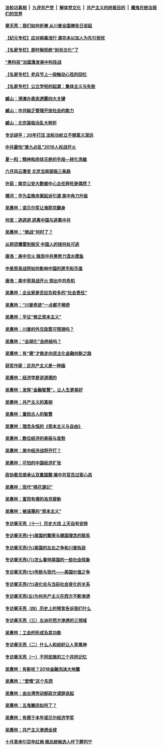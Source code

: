 ####  [法轮功真相](../../../../basic/blob/master/README.md?t=06270231) &nbsp;|&nbsp; [九评共产党](../../../../9ping.md/blob/master/README.md?t=06270231) &nbsp;|&nbsp; [解体党文化](../../../../jtdwh.md/blob/master/README.md?t=06270231)  &nbsp;|&nbsp; [共产主义的终极目的](../../../../gczydzjmd.md/blob/master/README.md?t=06270231) &nbsp;|&nbsp; [魔鬼在统治我们的世界](../../../../mgztzwmdsj.md/blob/master/README.md?t=06270231) 

#### [章天亮：我们如何祈祷 从川普全国祷告日说起](../pages/nsc423/n11944627.md?t=06270231) 

#### [【纪元专栏】应对病毒流行 渥京未以加人为先引担忧](../pages/nsc423/n11875714.md?t=06270231) 

#### [【名家专栏】是时候拒绝“封杀文化”了](../pages/nsc423/n11814093.md?t=06270231) 

#### [“黑科技”治国激发美中科技战](../pages/nsc423/n11638056.md?t=06270231) 

#### [【名家专栏】老兵节上一段触动心弦的回忆](../pages/nsc423/n11646016.md?t=06270231) 

#### [【名家专栏】公立学校的起源：集体主义与失败](../pages/nsc423/n11601833.md?t=06270231) 

#### [臧山：港澳办表态透露四大关键](../pages/nsc423/n11421628.md?t=06270231) 

#### [臧山：中共缺乏管理开放社会的能力](../pages/nsc423/n11407457.md?t=06270231) 

#### [臧山：北京面临治乱大转折](../pages/nsc423/n11406895.md?t=06270231) 

#### [专访胡平：20年打压 法轮功屹立不倒意义深远](../pages/nsc423/n11398800.md?t=06270231) 

#### [中共最怕“逢九必乱”2019人权战开火](../pages/nsc423/n11385248.md?t=06270231) 

#### [夏一阳：精神和肉体灭绝的手段—转化洗脑](../pages/nsc423/n11368250.md?t=06270231) 

#### [六月风云激变 北京当局面临三条路](../pages/nsc423/n11313668.md?t=06270231) 

#### [许茹：南京公安大数据中心主任猝死是偶然？](../pages/nsc423/n11064744.md?t=06270231) 

#### [横河：华为孟晚舟案起诉引渡 美中角力升级](../pages/nsc423/n11027230.md?t=06270231) 

#### [吴惠林：诺贝尔奖让海耶克翻身](../pages/nsc423/n10890049.md?t=06270231) 

#### [何坚：逃逃逃 逃离中国与逃离中共](../pages/nsc423/n10592891.md?t=06270231) 

#### [吴惠林：“商战”何时了？](../pages/nsc423/n10573558.md?t=06270231) 

#### [从网贷爆雷到股灾 中国人的钱何处可逃](../pages/nsc423/n10572800.md?t=06270231) 

#### [唐浩：美中交火 隐现中共黑势力混水摸鱼](../pages/nsc423/n10544040.md?t=06270231) 

#### [中美贸易战将如何影响中国的房市和币值](../pages/nsc423/n10543697.md?t=06270231) 

#### [唐浩：美中贸易战开火 烧出中共危机](../pages/nsc423/n10540126.md?t=06270231) 

#### [吴惠林：企业家是否应负较多的“社会责任”](../pages/nsc423/n10535022.md?t=06270231) 

#### [吴惠林：“川普奇迹”一点都不稀奇](../pages/nsc423/n10512808.md?t=06270231) 

#### [吴惠林：平议“修正资本主义”](../pages/nsc423/n10495724.md?t=06270231) 

#### [吴惠林：川普的外交政策可预测吗？](../pages/nsc423/n10462387.md?t=06270231) 

#### [吴惠林：“全球化”会终结吗？](../pages/nsc423/n10452838.md?t=06270231) 

#### [吴惠林：有“德”才能走向民主化金融创新之路](../pages/nsc423/n10432292.md?t=06270231) 

#### [获奖作家：这共产主义是一种癌](../pages/nsc423/n10431541.md?t=06270231) 

#### [吴惠林：经济学是讲道德的](../pages/nsc423/n10398014.md?t=06270231) 

#### [吴惠林：发挥“金融智慧”，让人生更美好](../pages/nsc423/n10375019.md?t=06270231) 

#### [吴惠林：共产主义的真相](../pages/nsc423/n10351394.md?t=06270231) 

#### [吴惠林：重拾古人的智慧](../pages/nsc423/n10337691.md?t=06270231) 

#### [吴惠林：理念永恒的《资本主义与自由》](../pages/nsc423/n10316274.md?t=06270231) 

#### [吴惠林：数位经济的美丽与哀愁](../pages/nsc423/n10292946.md?t=06270231) 

#### [吴惠林：美中经济战将开打？](../pages/nsc423/n10258825.md?t=06270231) 

#### [吴惠林：可怕的中国经济扩张](../pages/nsc423/n10219147.md?t=06270231) 

#### [政协委员提承认双重国籍 揭中共官员过客心态](../pages/nsc423/n10208809.md?t=06270231) 

#### [吴惠林：现代“桃花源记”](../pages/nsc423/n10185234.md?t=06270231) 

#### [吴惠林：富而有德的洛克斐勒](../pages/nsc423/n10142264.md?t=06270231) 

#### [吴惠林：被诬蔑的“资本主义”](../pages/nsc423/n10124816.md?t=06270231) 

#### [专访章天亮（十一）历史大戏 上天自有安排](../pages/nsc423/n10094905.md?t=06270231) 

#### [专访章天亮(十)美国的繁荣与建国理念的联系](../pages/nsc423/n10094899.md?t=06270231) 

#### [专访章天亮(九)美国的左右之争和川普执政](../pages/nsc423/n10094889.md?t=06270231) 

#### [专访章天亮(八)怎么看待美国的一些社会现象](../pages/nsc423/n10094857.md?t=06270231) 

#### [专访章天亮(七)传统与现代——美国价值之争](../pages/nsc423/n10093140.md?t=06270231) 

#### [专访章天亮(六)进化论与当前社会变化的关系](../pages/nsc423/n10092036.md?t=06270231) 

#### [专访章天亮(五)为何共产主义在西方不断渗透](../pages/nsc423/n10083620.md?t=06270231) 

#### [专访章天亮（四）历史上的预言告诉我们什么](../pages/nsc423/n10083606.md?t=06270231) 

#### [专访章天亮（三）左派在西方渗透的三领域](../pages/nsc423/n10081115.md?t=06270231) 

#### [吴惠林：工会的形成及其功能](../pages/nsc423/n10080633.md?t=06270231) 

#### [专访章天亮（二）什么人和组织让人背离神](../pages/nsc423/n10076637.md?t=06270231) 

#### [专访章天亮（一）不同民族的三个共同记忆](../pages/nsc423/n10074188.md?t=06270231) 

#### [吴惠林：有影呒？2018金融泡沫大地震](../pages/nsc423/n10040534.md?t=06270231) 

#### [吴惠林：“爱情”这个东西](../pages/nsc423/n10019423.md?t=06270231) 

#### [吴惠林：由台湾劳动部政次请辞说起](../pages/nsc423/n9979679.md?t=06270231) 

#### [吴惠林：五鬼搬运如何了？](../pages/nsc423/n9925338.md?t=06270231) 

#### [吴惠林：有感于本年诺贝尔经济学奖](../pages/nsc423/n9871883.md?t=06270231) 

#### [吴惠林：共产主义渗透全球](../pages/nsc423/n9812748.md?t=06270231) 

#### [十月革命引百年红祸 俄总统候选人吁下葬列宁](../pages/nsc423/n9810182.md?t=06270231) 

